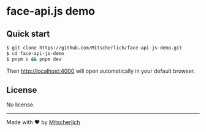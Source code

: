 # face-api.js demo

## Quick start

```bash
$ git clone https://github.com/Mitscherlich/face-api-js-demo.git
$ cd face-api-js-demo
$ pnpm i && pnpm dev
```

Then [http://localhost:4000](http://localhost:4000) will open automatically in your default browser.

## License

No license.

---

Made with ♥ by [Mitscherlich](https://github.com/Mitscherlich)
